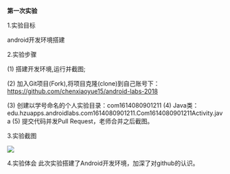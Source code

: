 **第一次实验** 

1.实验目标 

android开发环境搭建 

2.实验步骤 

(1) 搭建开发环境,运行并截图; 

(2) 加入Git项目(Fork),将项目克隆(clone)到自己账号下：https://github.com/chenxiaoyue15/android-labs-2018

(3) 创建以学号命名的个人实验目录：com1614080901211
(4) Java类：edu.hzuapps.androidlabs.com1614080901211.Com1614080901211Activity.java 
(5) 提交代码并发Pull Request，老师合并之后截图。 

3.实验截图 

![](https://github.com/chenxiaoyue15/android-labs-2018/blob/master/com1614080901211/Com1614080901211Activity.jpg) 

4.实验体会 
此次实验搭建了Android开发环境，加深了对github的认识。
